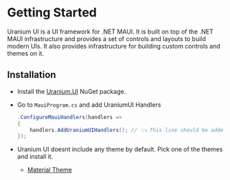 # Getting Started
Uranium UI is a UI framework for .NET MAUI. It is built on top of the .NET MAUI infrastructure and provides a set of controls and layouts to build modern UIs. It also provides infrastructure for building custom controls and themes on it.

## Installation
- Install the [Uranium.UI](https://www.nuget.org/packages/Uranium.UI/) NuGet package.
- Go to `MauiProgram.cs` and add UraniumUI Handlers

    ```csharp
    .ConfigureMauiHandlers(handlers =>
    {
        handlers.AddUraniumUIHandlers(); // 👈 This line should be added.
    });
    ```

- Uranium UI doesnt include any theme by default. Pick one of the themes and install it.

    - [Material Theme](themes/material/Index.md)